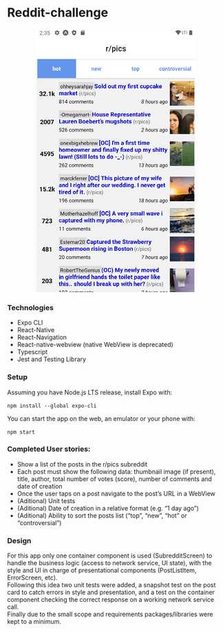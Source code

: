 # Reddit-challenge

<p align='center'>
    <img src='./scr1.png' </img>
</p>

### Technologies 
- Expo CLI
- React-Native
- React-Navigation
- React-native-webview (native WebView is deprecated)
- Typescript
- Jest and Testing Library

### Setup
Assuming you have Node.js LTS release, install Expo with:  
```
npm install --global expo-cli
```
You can start the app on the web, an emulator or your phone with:
```
npm start
```
### Completed User stories:
- Show a list of the posts in the r/pics subreddit
- Each post must show the following data: thumbnail image (if present), title, author, total number of votes (score), number of comments and date of creation
- Once the user taps on a post navigate to the post’s URL in a WebView
- (Aditional) Unit tests
- (Aditional) Date of creation in a relative format (e.g. “1 day ago”)
- (Aditional) Ability to sort the posts list (“top”, “new”, “hot” or “controversial”)

### Design
  For this app only one container component is used (SubredditScreen) to handle the business logic (access to network service, UI state), with the style and UI in charge of presentational components (PostListItem, ErrorScreen, etc).  
  Following this idea two unit tests were added, a snapshot test on the post card to catch errors in style and presentation, and a test on the container component checking the correct response on a working network service call.  
  Finally due to the small scope and requirements packages/libraries were kept to a minimum. 
